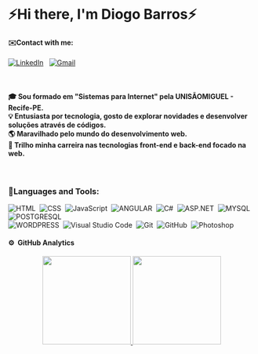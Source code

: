 <h1>⚡Hi there, I'm Diogo Barros⚡</h1>
 
<h4>✉️Contact with me:</h4>
<p><a href="https://www.linkedin.com/in/diogobarros-code/"><img alt="LinkedIn" src="https://img.shields.io/badge/linkedin%20-%230077B5.svg?&style=flat&logo=linkedin&logoColor=white"/></a> &nbsp;
<a href="mailto:diogobarros.code@gmail.com"><img alt="Gmail" src="https://img.shields.io/badge/Gmail-D14836?style=flat&logo=gmail&logoColor=white" /></a></p>

</br>

<h4>
 🎓 Sou formado em "Sistemas para Internet" pela UNISÃOMIGUEL - Recife-PE.</br>
 💡 Entusiasta por tecnologia, gosto de explorar novidades e desenvolver soluções através de códigos.</br>
 🌎 Maravilhado pelo mundo do desenvolvimento web.</br>
 🧠 Trilho minha carreira nas tecnologias front-end e back-end focado na web.</br>
</h4>

</br>

<h3 align="left">🚀Languages and Tools:</h3>

![HTML](https://img.shields.io/badge/-HTML-05122A?style=flat&logo=HTML5)&nbsp;
![CSS](https://img.shields.io/badge/-CSS-05122A?style=flat&logo=CSS3&logoColor=1572B6)&nbsp;
![JavaScript](https://img.shields.io/badge/-JavaScript-05122A?style=flat&logo=javascript)&nbsp;
![ANGULAR](https://img.shields.io/badge/-Angular-05122A?&logo=Angular)&nbsp;
![C#](https://img.shields.io/badge/-CSharp-05122A?style=flat&logo=C%2B%2B&logoColor=00599C)&nbsp;
![ASP.NET](https://img.shields.io/badge/-Asp.NETCore-05122A?style=flat&logo=C%2B%2B&logoColor=00599C)&nbsp;
![MYSQL](https://img.shields.io/badge/-MySQL-05122A?&logo=MySQL)&nbsp;
![POSTGRESQL](https://img.shields.io/badge/-PostgreSql-05122A?&logo=PostgreSql) </br>
![WORDPRESS](https://img.shields.io/badge/-Wordpress-05122A?&logo=Wordpress)&nbsp;
![Visual Studio Code](https://img.shields.io/badge/-Visual%20Studio%20Code-05122A?style=flat&logo=visual-studio-code&logoColor=007ACC)&nbsp;
![Git](https://img.shields.io/badge/-Git-05122A?style=flat&logo=git)&nbsp;
![GitHub](https://img.shields.io/badge/-GitHub-05122A?style=flat&logo=github)&nbsp;
![Photoshop](https://img.shields.io/badge/-Photoshop-05122A?style=flat&logo=adobe-photoshop)&nbsp;

#### ⚙️ &nbsp;GitHub Analytics

<p align="center">
<a href="https://github.com/DiogoBarrosCode">
  <img height="180em" src="https://github-readme-stats-eight-theta.vercel.app/api?username=DiogoBarrosCode&show_icons=true&theme=algolia&include_all_commits=true&count_private=true"/>
  <img height="180em" src="https://github-readme-stats-eight-theta.vercel.app/api/top-langs/?username=DiogoBarrosCode&layout=compact&langs_count=8&theme=algolia"/>
</a>
</p>


<p align="left">


</p>

